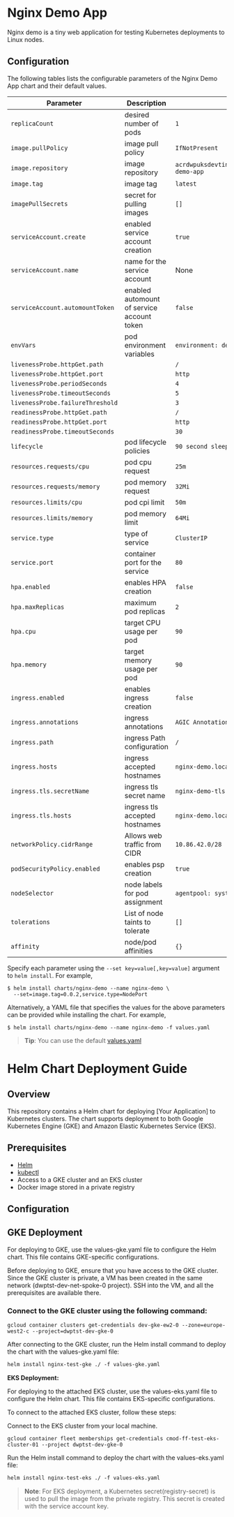 # Nginx Demo App

Nginx demo is a tiny web application for testing Kubernetes deployments to Linux nodes.

## Configuration

The following tables lists the configurable parameters of the Nginx Demo App chart and their default values.

Parameter | Description | Default
--- | --- | ---
`replicaCount` | desired number of pods | `1`
`image.pullPolicy` | image pull policy | `IfNotPresent`
`image.repository` | image repository | `acrdwpuksdevtintaks.azurecr.io/nginx-demo-app`
`image.tag` | image tag | `latest`
`imagePullSecrets` | secret for pulling images | `[]`
`serviceAccount.create` | enabled service account creation | `true`
`serviceAccount.name` | name for the service account | None
`serviceAccount.automountToken` | enabled automount of service account token | `false`
`envVars` | pod environment variables | `environment: dev`
`livenessProbe.httpGet.path` |  | `/`
`livenessProbe.httpGet.port` |  | `http`
`livenessProbe.periodSeconds` |  | `4`
`livenessProbe.timeoutSeconds` |  | `5`
`livenessProbe.failureThreshold` |  | `3`
`readinessProbe.httpGet.path` |  | `/`
`readinessProbe.httpGet.port` |  | `http`
`readinessProbe.timeoutSeconds` |  | `30`
`lifecycle` | pod lifecycle policies | `90 second sleep preStop`
`resources.requests/cpu` | pod cpu request | `25m`
`resources.requests/memory` | pod memory request | `32Mi`
`resources.limits/cpu` | pod cpi limit | `50m`
`resources.limits/memory` | pod memory limit | `64Mi`
`service.type` | type of service | `ClusterIP`
`service.port` | container port for the service | `80`
`hpa.enabled` | enables HPA creation | `false`
`hpa.maxReplicas` | maximum pod replicas | `2`
`hpa.cpu` | target CPU usage per pod | `90`
`hpa.memory` | target memory usage per pod | `90`
`ingress.enabled` | enables ingress creation | `false`
`ingress.annotations` | ingress annotations | `AGIC Annotations`
`ingress.path` | ingress Path configuration | `/`
`ingress.hosts` | ingress accepted hostnames | `nginx-demo.local`
`ingress.tls.secretName` | ingress tls secret name | `nginx-demo-tls`
`ingress.tls.hosts` | ingress tls accepted hostnames | `nginx-demo.local`
`networkPolicy.cidrRange` | Allows web traffic from CIDR | `10.86.42.0/28`
`podSecurityPolicy.enabled` | enables psp creation | `true`
`nodeSelector` | node labels for pod assignment | `agentpool: system`
`tolerations` | List of node taints to tolerate | `[]`
`affinity` | node/pod affinities | `{}`

Specify each parameter using the `--set key=value[,key=value]` argument to `helm install`. For example,

```console
$ helm install charts/nginx-demo --name nginx-demo \
  --set=image.tag=0.0.2,service.type=NodePort
```

Alternatively, a YAML file that specifies the values for the above parameters can be provided while installing the chart. For example,

```console
$ helm install charts/nginx-demo --name nginx-demo -f values.yaml
```

> **Tip**: You can use the default [values.yaml](values.yaml)

# Helm Chart Deployment Guide

## Overview

This repository contains a Helm chart for deploying [Your Application] to Kubernetes clusters. The chart supports deployment to both Google Kubernetes Engine (GKE) and Amazon Elastic Kubernetes Service (EKS).

## Prerequisites

- [Helm](https://helm.sh/docs/intro/install/)
- [kubectl](https://kubernetes.io/docs/tasks/tools/install-kubectl/)
- Access to a GKE cluster and an EKS cluster
- Docker image stored in a private registry

## Configuration

## GKE Deployment

For deploying to GKE, use the values-gke.yaml file to configure the Helm chart. This file contains GKE-specific configurations.

Before deploying to GKE, ensure that you have access to the GKE cluster. Since the GKE cluster is private, a VM has been created in the same network (dwptst-dev-net-spoke-0 project). SSH into the VM, and all the prerequisites are available there.

### Connect to the GKE cluster using the following command:


```console
gcloud container clusters get-credentials dev-gke-ew2-0 --zone=europe-west2-c --project=dwptst-dev-gke-0
```

After connecting to the GKE cluster, run the Helm install command to deploy the chart with the values-gke.yaml file:

```markdown
helm install nginx-test-gke ./ -f values-gke.yaml
```

**EKS Deployment:**

For deploying to the attached EKS cluster, use the values-eks.yaml file to configure the Helm chart. This file contains EKS-specific configurations.

To connect to the attached EKS cluster, follow these steps:

Connect to the EKS cluster from your local machine.

```console
gcloud container fleet memberships get-credentials cmod-ff-test-eks-cluster-01 --project dwptst-dev-gke-0
```

Run the Helm install command to deploy the chart with the values-eks.yaml file:

```markdown
helm install nginx-test-eks ./ -f values-eks.yaml
```

> **Note**: For EKS deployment, a Kubernetes secret(registry-secret) is used to pull the image from the private registry. This secret is created with the service account key.
